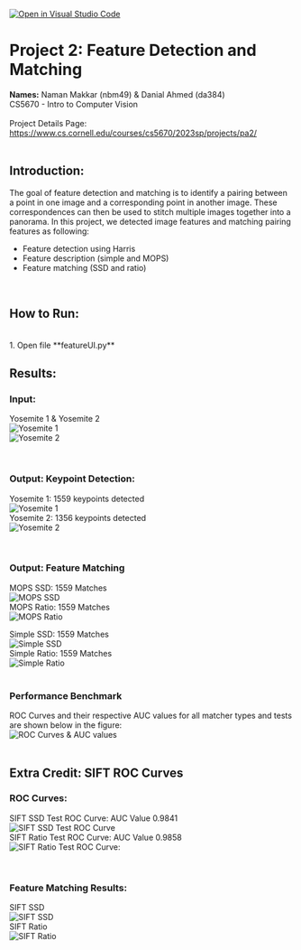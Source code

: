[![Open in Visual Studio Code](https://classroom.github.com/assets/open-in-vscode-c66648af7eb3fe8bc4f294546bfd86ef473780cde1dea487d3c4ff354943c9ae.svg)](https://classroom.github.com/online_ide?assignment_repo_id=10134738&assignment_repo_type=AssignmentRepo)
# **Project 2:  Feature Detection and Matching**
**Names:** Naman Makkar (nbm49) & Danial Ahmed (da384)
<br> 
CS5670 - Intro to Computer Vision<br> 
<br> 
Project Details Page: https://www.cs.cornell.edu/courses/cs5670/2023sp/projects/pa2/
<br>
<br>
## Introduction:
The goal of feature detection and matching is to identify a pairing between a point in one image and a corresponding point in another image. These correspondences can then be used to stitch multiple images together into a panorama. In this project, we detected image features and matching pairing features as following:

- Feature detection using Harris
- Feature description (simple and MOPS)
- Feature matching (SSD and ratio)

<br>

## How to Run:
<br>
1. Open file **featureUI.py** 


<br>

## Results:
### Input:
Yosemite 1 & Yosemite 2 
<br>
![Yosemite 1](https://github.com/cornelltechcs5670-spring2023/project2_feature_detection-naman-makkar/blob/master/resources/yosemite/yosemite1.jpg)
<br> 
![Yosemite 2](https://github.com/cornelltechcs5670-spring2023/project2_feature_detection-naman-makkar/blob/master/resources/yosemite/yosemite2.jpg)

<br> 

### Output: Keypoint Detection:
Yosemite 1: 1559 keypoints detected
<br>
![Yosemite 1](https://github.com/cornelltechcs5670-spring2023/project2_feature_detection-naman-makkar/blob/master/results/Yosemite1%20-%20Keypoint%20Detection.jpg)
<br> 
Yosemite 2: 1356 keypoints detected
<br> 
![Yosemite 2](https://github.com/cornelltechcs5670-spring2023/project2_feature_detection-naman-makkar/blob/master/results/Yosemite2%20-%20Keypoint%20Detection.jpg)

<br>

### Output: Feature Matching
MOPS SSD: 1559 Matches
<br>
![MOPS SSD](https://github.com/cornelltechcs5670-spring2023/project2_feature_detection-naman-makkar/blob/master/results/Yosemite%20-%20Feature%20Matching%20MOPS%20SSD%20.jpg)
<br>
MOPS Ratio: 1559 Matches 
<br>
![MOPS Ratio](https://github.com/cornelltechcs5670-spring2023/project2_feature_detection-naman-makkar/blob/master/results/Yosemite%20-%20Feature%20Matching%20MOPS%20Ratio.jpg)
<br>


Simple SSD: 1559 Matches
<br>
![Simple SSD](https://github.com/cornelltechcs5670-spring2023/project2_feature_detection-naman-makkar/blob/master/results/Yosemite%20-%20Feature%20Matching%20Simple%20SSD.jpg)
<br>
Simple Ratio: 1559 Matches
<br>
![Simple Ratio](https://github.com/cornelltechcs5670-spring2023/project2_feature_detection-naman-makkar/blob/master/results/Yosemite%20-%20Feature%20Matching%20Simple%20Ratio.jpg)
<br>
<br> 

### Performance Benchmark
ROC Curves and their respective AUC values for all matcher types and tests are shown below in the figure: 
<br>
![ROC Curves & AUC values](https://github.com/cornelltechcs5670-spring2023/project2_feature_detection-naman-makkar/blob/master/results/Benchmark%20-%20ROC%20Curves%20%26%20AUC%20values.jpg)
<br>
<br>

## Extra Credit: SIFT ROC Curves
### ROC Curves:
SIFT SSD Test ROC Curve: AUC Value 0.9841
<br>
![SIFT SSD Test ROC Curve](https://github.com/cornelltechcs5670-spring2023/project2_feature_detection-naman-makkar/blob/master/results/Benchmark_SIFT_SSD_0.98417.png)
<br>
SIFT Ratio Test ROC Curve: AUC Value 0.9858
<br>
![SIFT Ratio Test ROC Curve:](https://github.com/cornelltechcs5670-spring2023/project2_feature_detection-naman-makkar/blob/master/results/Benchmark_SIFT_Ratio_0.9858.png)

<br> 

### Feature Matching Results:

SIFT SSD
<br>
![SIFT SSD](https://github.com/cornelltechcs5670-spring2023/project2_feature_detection-naman-makkar/blob/master/results/Yosemite%20-%20Feature%20Matching%20SIFT%20SSD.jpg)
<br>
SIFT Ratio
<br>
![SIFT Ratio](https://github.com/cornelltechcs5670-spring2023/project2_feature_detection-naman-makkar/blob/master/results/Yosemite%20-%20Feature%20Matching%20SIFT%20Ratio%20Test.jpg)